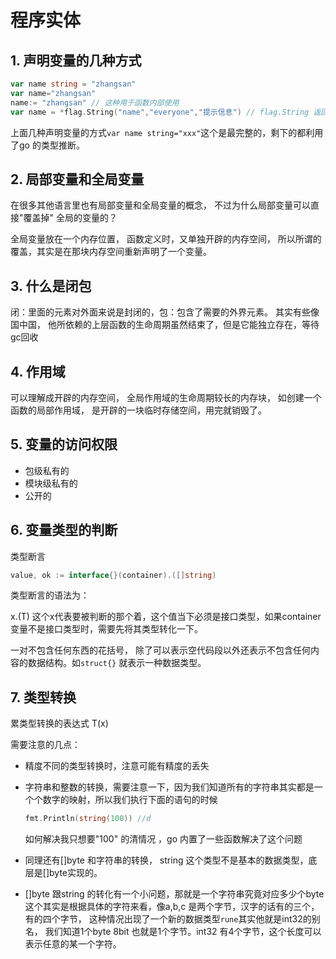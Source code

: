 # 程序实体



## 1. 声明变量的几种方式



```go
var name string = "zhangsan"
var name="zhangsan"
name:= "zhangsan" // 这种用于函数内部使用
var name = *flag.String("name","everyone","提示信息") // flag.String 返回的是*string  使用* 将指针对应的值取出来
```



上面几种声明变量的方式`var name string="xxx"`这个是最完整的，剩下的都利用了go 的类型推断。







## 2. 局部变量和全局变量

在很多其他语言里也有局部变量和全局变量的概念， 不过为什么局部变量可以直接"覆盖掉" 全局的变量的？

全局变量放在一个内存位置， 函数定义时，又单独开辟的内存空间， 所以所谓的覆盖，其实是在那块内存空间重新声明了一个变量。 





## 3. 什么是闭包

闭：里面的元素对外面来说是封闭的，包：包含了需要的外界元素。 其实有些像国中国， 他所依赖的上层函数的生命周期虽然结束了，但是它能独立存在，等待gc回收



## 4. 作用域

可以理解成开辟的内存空间， 全局作用域的生命周期较长的内存块， 如创建一个函数的局部作用域， 是开辟的一块临时存储空间，用完就销毁了。



## 5. 变量的访问权限

* 包级私有的
* 模块级私有的
* 公开的





## 6. 变量类型的判断

类型断言

```go
value, ok := interface{}(container).([]string)
```

类型断言的语法为：

x.(T) 这个x代表要被判断的那个着，这个值当下必须是接口类型，如果container 变量不是接口类型时，需要先将其类型转化一下。



一对不包含任何东西的花括号， 除了可以表示空代码段以外还表示不包含任何内容的数据结构。如`struct{}` 就表示一种数据类型。



## 7. 类型转换

累类型转换的表达式 T(x)

需要注意的几点：

* 精度不同的类型转换时，注意可能有精度的丢失

* 字符串和整数的转换，需要注意一下，因为我们知道所有的字符串其实都是一个个数字的映射，所以我们执行下面的语句的时候

  ```go
  fmt.Println(string(100)) //d
  ```

  如何解决我只想要"100" 的清情况 ，go 内置了一些函数解决了这个问题

* 同理还有[]byte 和字符串的转换， string 这个类型不是基本的数据类型，底层是[]byte实现的。

* []byte 跟string 的转化有一个小问题，那就是一个字符串究竟对应多少个byte 这个其实是根据具体的字符来看，像a,b,c 是两个字节，汉字的话有的三个，有的四个字节， 这种情况出现了一个新的数据类型`rune`其实他就是int32的别名， 我们知道1个byte 8bit 也就是1个字节。int32 有4个字节，这个长度可以表示任意的某一个字符。 











